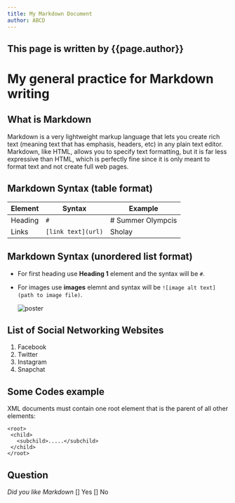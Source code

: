 ```yaml
---
title: My Markdown Document
author: ABCD
---
```


## This page is written by {{page.author}}

# My general practice for Markdown writing
## What is Markdown

Markdown is a very lightweight markup language that lets you create rich text (meaning text that has emphasis, headers, etc) in any plain text editor. Markdown, like HTML, allows you to specify text formatting, but it is far less expressive than HTML, which is perfectly fine since it is only meant to format text and not create full web pages.

## Markdown Syntax (table format)

| Element | Syntax | Example
| ----| ---- | ---- |
| Heading | `#` | # Summer Olympcis |
| Links | `[link text](url)` | Sholay |

## Markdown Syntax (unordered list format)

- For first heading use **Heading 1** element and the syntax will be `#`.
- For images use **images** elemnt and syntax will be `![image alt text] (path to image file)`. 

    ![poster](https://upload.wikimedia.org/wikipedia/en/5/52/Sholay-poster.jpg)
  
## List of Social Networking Websites
 
 1.  Facebook
 1.  Twitter
 1.  Instagram
 1.  Snapchat
 
## Some Codes example 
 
 XML documents must contain one root element that is the parent of all other elements:
 
 ```
 <root>
  <child>
    <subchild>.....</subchild>
  </child>
</root> 
``` 
## Question
_Did you like Markdown_
[] Yes  [] No

